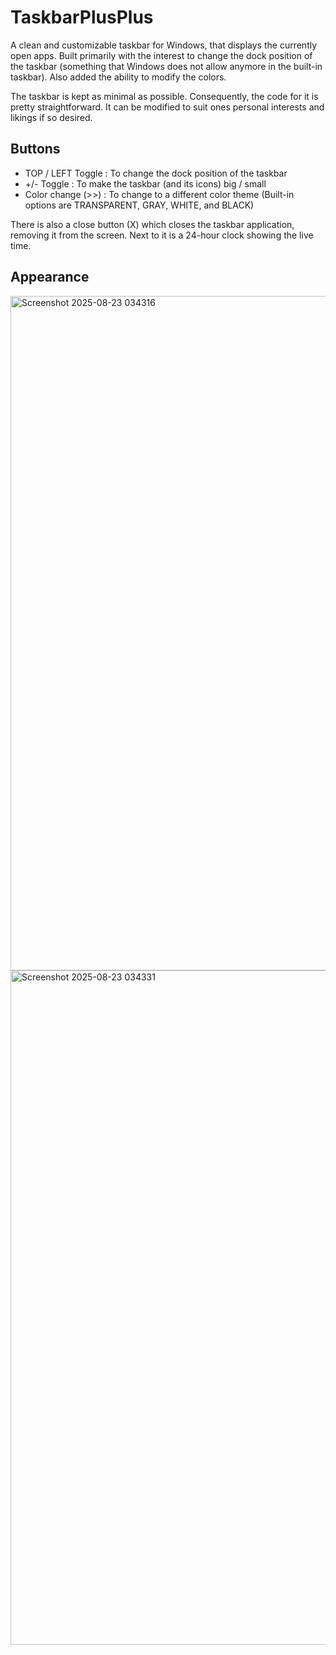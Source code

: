 # TaskbarPlusPlus

A clean and customizable taskbar for Windows, that displays the currently open apps. Built primarily with the interest to change the dock position of the taskbar (something that Windows does not allow anymore in the built-in taskbar). Also added the ability to modify the colors.

The taskbar is kept as minimal as possible. Consequently, the code for it is pretty straightforward. It can be modified to suit ones personal interests and likings if so desired.

## Buttons

- TOP / LEFT Toggle : To change the dock position of the taskbar
- +/- Toggle : To make the taskbar (and its icons) big / small
- Color change (>>) : To change to a different color theme (Built-in options are TRANSPARENT, GRAY, WHITE, and BLACK)

There is also a close button (X) which closes the taskbar application, removing it from the screen.
Next to it is a 24-hour clock showing the live time.

## Appearance

<img width="1919" height="1079" alt="Screenshot 2025-08-23 034316" src="https://github.com/user-attachments/assets/6b1deeca-9273-4e38-b9e0-a9421485900f" />
<img width="1919" height="1079" alt="Screenshot 2025-08-23 034331" src="https://github.com/user-attachments/assets/3e5e5884-7b02-4656-95b2-c19bfaa74def" />

